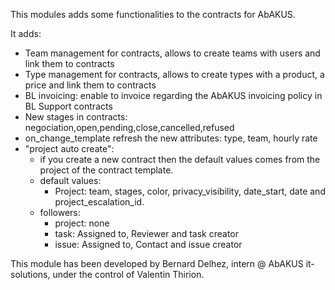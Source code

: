 This modules adds some functionalities to the contracts for AbAKUS. 

It adds:
* Team management for contracts, allows to create teams with users and link them to contracts
* Type management for contracts, allows to create types with a product, a price and link them to contracts
* BL invoicing: enable to invoice regarding the AbAKUS invoicing policy in BL Support contracts
* New stages in contracts: negociation,open,pending,close,cancelled,refused
* on_change_template refresh the new attributes: type, team, hourly rate
* "project auto create": 
   * if you create a new contract then the default values comes from the project of the contract template.
   * default values: 
      * Project: team, stages, color, privacy_visibility, date_start, date and project_escalation_id.
   * followers:
      * project: none
      * task: Assigned to, Reviewer and task creator
      * issue: Assigned to, Contact and issue creator

This module has been developed by Bernard Delhez, intern @ AbAKUS it-solutions, under the control of Valentin Thirion.